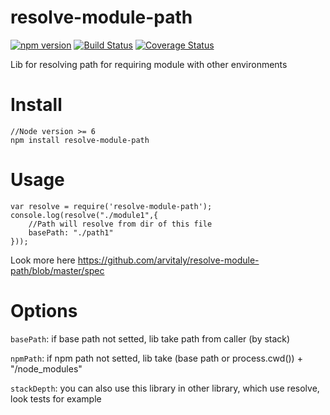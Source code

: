 # resolve-module-path

[![npm version](https://badge.fury.io/js/resolve-module-path.svg)](https://badge.fury.io/js/resolve-module-path)
[![Build Status](https://travis-ci.org/arvitaly/resolve-module-path.svg?branch=master)](https://travis-ci.org/arvitaly/resolve-module-path)
[![Coverage Status](https://coveralls.io/repos/github/arvitaly/resolve-module-path/badge.svg?branch=master)](https://coveralls.io/github/arvitaly/resolve-module-path?branch=master)

Lib for resolving path for requiring module with other environments

# Install

    //Node version >= 6
    npm install resolve-module-path

# Usage

    var resolve = require('resolve-module-path');
    console.log(resolve("./module1",{
        //Path will resolve from dir of this file
        basePath: "./path1"
    }));

Look more here https://github.com/arvitaly/resolve-module-path/blob/master/spec
    
# Options

`basePath`: if base path not setted, lib take path from caller (by stack)

`npmPath`: if npm path not setted, lib take (base path or process.cwd()) + "/node_modules"

`stackDepth`: you can also use this library in other library, which use resolve, look tests for example
